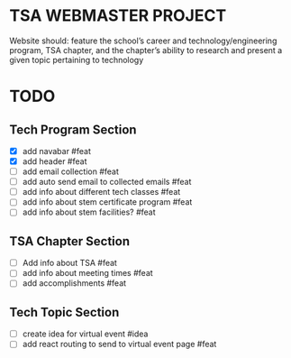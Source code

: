 # TSA WEBMASTER PROJECT

Website should:
feature the school’s career and technology/engineering program, TSA chapter, and the chapter’s ability to research and present a given topic pertaining to technology

# TODO

## Tech Program Section

- [x] add navabar #feat
- [x] add header #feat
- [ ] add email collection #feat
- [ ] add auto send email to collected emails #feat
- [ ] add info about different tech classes #feat
- [ ] add info about stem certificate program #feat
- [ ] add info about stem facilities? #feat

## TSA Chapter Section

- [ ] Add info about TSA #feat
- [ ] add info about meeting times #feat
- [ ] add accomplishments #feat

## Tech Topic Section

- [ ] create idea for virtual event #idea
- [ ] add react routing to send to virtual event page #feat
